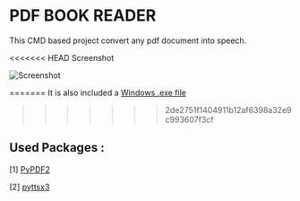 # PDF BOOK READER

This CMD based project convert any pdf document into speech.

<<<<<<< HEAD
Screenshot

![Screenshot]("/screenshots/Screenshot.png")

=======
It is also included a [Windows .exe file](https://github.com/baponkar/pdf-reader/blob/main/main.exe)
>>>>>>> 2de2751f1404911b12af6398a32e9c993607f3cf

## Used Packages :

[1] [PyPDF2](https://pypi.org/project/PyPDF2/)

[2] [pyttsx3](https://pypi.org/project/pyttsx3/)
